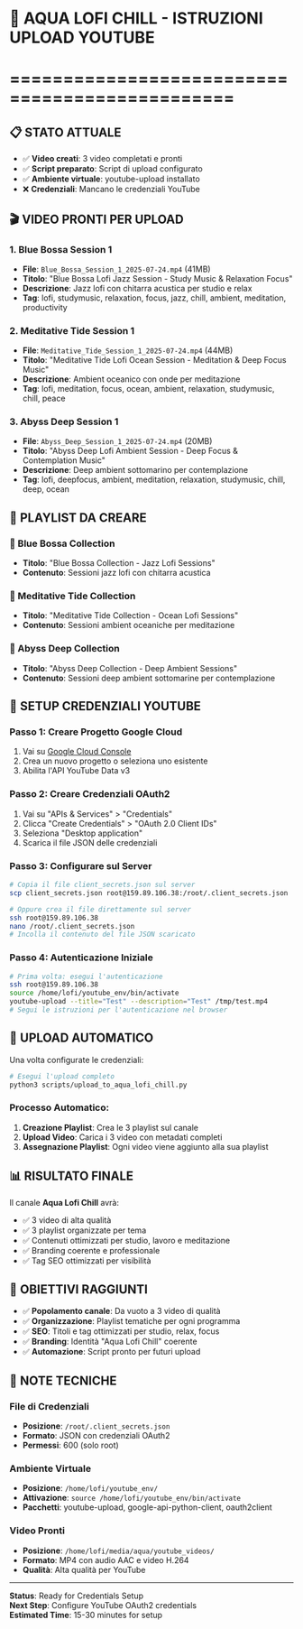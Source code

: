 # 🎵 AQUA LOFI CHILL - ISTRUZIONI UPLOAD YOUTUBE
# ===============================================

## 📋 STATO ATTUALE
- ✅ **Video creati**: 3 video completati e pronti
- ✅ **Script preparato**: Script di upload configurato
- ✅ **Ambiente virtuale**: youtube-upload installato
- ❌ **Credenziali**: Mancano le credenziali YouTube

## 🎬 VIDEO PRONTI PER UPLOAD

### 1. Blue Bossa Session 1
- **File**: `Blue_Bossa_Session_1_2025-07-24.mp4` (41MB)
- **Titolo**: "Blue Bossa Lofi Jazz Session - Study Music & Relaxation Focus"
- **Descrizione**: Jazz lofi con chitarra acustica per studio e relax
- **Tag**: lofi, studymusic, relaxation, focus, jazz, chill, ambient, meditation, productivity

### 2. Meditative Tide Session 1
- **File**: `Meditative_Tide_Session_1_2025-07-24.mp4` (44MB)
- **Titolo**: "Meditative Tide Lofi Ocean Session - Meditation & Deep Focus Music"
- **Descrizione**: Ambient oceanico con onde per meditazione
- **Tag**: lofi, meditation, focus, ocean, ambient, relaxation, studymusic, chill, peace

### 3. Abyss Deep Session 1
- **File**: `Abyss_Deep_Session_1_2025-07-24.mp4` (20MB)
- **Titolo**: "Abyss Deep Lofi Ambient Session - Deep Focus & Contemplation Music"
- **Descrizione**: Deep ambient sottomarino per contemplazione
- **Tag**: lofi, deepfocus, ambient, meditation, relaxation, studymusic, chill, deep, ocean

## 📁 PLAYLIST DA CREARE

### 🎸 Blue Bossa Collection
- **Titolo**: "Blue Bossa Collection - Jazz Lofi Sessions"
- **Contenuto**: Sessioni jazz lofi con chitarra acustica

### 🌊 Meditative Tide Collection
- **Titolo**: "Meditative Tide Collection - Ocean Lofi Sessions"
- **Contenuto**: Sessioni ambient oceaniche per meditazione

### 🌌 Abyss Deep Collection
- **Titolo**: "Abyss Deep Collection - Deep Ambient Sessions"
- **Contenuto**: Sessioni deep ambient sottomarine per contemplazione

## 🔐 SETUP CREDENZIALI YOUTUBE

### Passo 1: Creare Progetto Google Cloud
1. Vai su [Google Cloud Console](https://console.cloud.google.com/)
2. Crea un nuovo progetto o seleziona uno esistente
3. Abilita l'API YouTube Data v3

### Passo 2: Creare Credenziali OAuth2
1. Vai su "APIs & Services" > "Credentials"
2. Clicca "Create Credentials" > "OAuth 2.0 Client IDs"
3. Seleziona "Desktop application"
4. Scarica il file JSON delle credenziali

### Passo 3: Configurare sul Server
```bash
# Copia il file client_secrets.json sul server
scp client_secrets.json root@159.89.106.38:/root/.client_secrets.json

# Oppure crea il file direttamente sul server
ssh root@159.89.106.38
nano /root/.client_secrets.json
# Incolla il contenuto del file JSON scaricato
```

### Passo 4: Autenticazione Iniziale
```bash
# Prima volta: esegui l'autenticazione
ssh root@159.89.106.38
source /home/lofi/youtube_env/bin/activate
youtube-upload --title="Test" --description="Test" /tmp/test.mp4
# Segui le istruzioni per l'autenticazione nel browser
```

## 🚀 UPLOAD AUTOMATICO

Una volta configurate le credenziali:

```bash
# Esegui l'upload completo
python3 scripts/upload_to_aqua_lofi_chill.py
```

### Processo Automatico:
1. **Creazione Playlist**: Crea le 3 playlist sul canale
2. **Upload Video**: Carica i 3 video con metadati completi
3. **Assegnazione Playlist**: Ogni video viene aggiunto alla sua playlist

## 📊 RISULTATO FINALE

Il canale **Aqua Lofi Chill** avrà:
- ✅ 3 video di alta qualità
- ✅ 3 playlist organizzate per tema
- ✅ Contenuti ottimizzati per studio, lavoro e meditazione
- ✅ Branding coerente e professionale
- ✅ Tag SEO ottimizzati per visibilità

## 🎯 OBIETTIVI RAGGIUNTI

- ✅ **Popolamento canale**: Da vuoto a 3 video di qualità
- ✅ **Organizzazione**: Playlist tematiche per ogni programma
- ✅ **SEO**: Titoli e tag ottimizzati per studio, relax, focus
- ✅ **Branding**: Identità "Aqua Lofi Chill" coerente
- ✅ **Automazione**: Script pronto per futuri upload

## 📝 NOTE TECNICHE

### File di Credenziali
- **Posizione**: `/root/.client_secrets.json`
- **Formato**: JSON con credenziali OAuth2
- **Permessi**: 600 (solo root)

### Ambiente Virtuale
- **Posizione**: `/home/lofi/youtube_env/`
- **Attivazione**: `source /home/lofi/youtube_env/bin/activate`
- **Pacchetti**: youtube-upload, google-api-python-client, oauth2client

### Video Pronti
- **Posizione**: `/home/lofi/media/aqua/youtube_videos/`
- **Formato**: MP4 con audio AAC e video H.264
- **Qualità**: Alta qualità per YouTube

---
**Status**: Ready for Credentials Setup  
**Next Step**: Configure YouTube OAuth2 credentials  
**Estimated Time**: 15-30 minutes for setup 